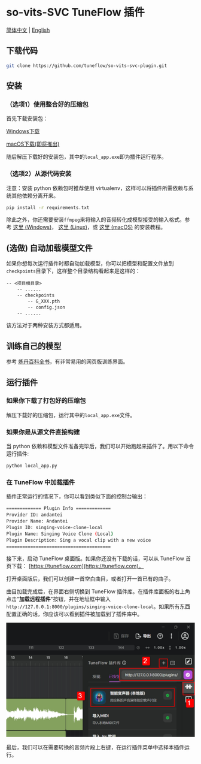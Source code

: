# so-vits-SVC TuneFlow 插件

[简体中文](./README.zh.md) | [English](./README.md)

## 下载代码

```bash
git clone https://github.com/tuneflow/so-vits-svc-plugin.git
```

## 安装

### （选项1）使用整合好的压缩包

首先下载安装包：

[Windows下载](https://plugin-dist.tuneflow.com/plugins/svc/binary/win-x64-1.0.0.zip)

[macOS下载(即将推出)](#)

随后解压下载好的安装包，其中的`local_app.exe`即为插件运行程序。

### （选项2）从源代码安装

注意：安装 python 依赖包时推荐使用 virtualenv，这样可以将插件所需依赖与系统其他依赖分离开来。

```bash
pip install -r requirements.txt
```

除此之外，你还需要安装`ffmpeg`来将输入的音频转化成模型接受的输入格式。参考 [这里 (Windows)](https://zhuanlan.zhihu.com/p/118362010)， [这里 (Linux)](https://cloud.tencent.com/developer/article/1711770)，或 [这里 (macOS)](https://www.jianshu.com/p/f6990aee6c7f) 的安装教程。

## (选做) 自动加载模型文件

如果你想每次运行插件时都自动加载模型，你可以把模型和配置文件放到`checkpoints`目录下，这样整个目录结构看起来是这样的：

```
-- <项目根目录>
    -- ......
    -- checkpoints
        -- G_XXX.pth
        -- config.json
    -- ......
```

该方法对于两种安装方式都适用。

## 训练自己的模型

参考 [炼丹百科全书](https://docs.qq.com/doc/DUWdxS1ZaV29vZnlV)，有非常易用的网页版训练界面。

## 运行插件

### 如果你下载了打包好的压缩包

解压下载好的压缩包，运行其中的`local_app.exe`文件。

### 如果你是从源文件直接构建

当 python 依赖和模型文件准备完毕后，我们可以开始跑起来插件了。用以下命令运行插件:

```bash
python local_app.py
```

### 在 TuneFlow 中加载插件

插件正常运行的情况下，你可以看到类似下面的控制台输出：

```bash
============= Plugin Info =============
Provider ID: andantei
Provider Name: Andantei
Plugin ID: singing-voice-clone-local
Plugin Name: Singing Voice Clone (Local)
Plugin Description: Sing a vocal clip with a new voice
=======================================
```

接下来，启动 TuneFlow 桌面版。如果你还没有下载的话，可以从 TuneFlow 首页下载： [https://tuneflow.com](https://tuneflow.com)。

打开桌面版后，我们可以创建一首空白曲目，或者打开一首已有的曲子。

曲目加载完成后，在界面右侧切换到 TuneFlow 插件库。在插件库面板的右上角点击"**加载远程插件**"按钮，并在地址框中输入`http://127.0.0.1:8000/plugins/singing-voice-clone-local`。如果所有东西配置正确的话，你应该可以看到插件被加载到了插件库中。

![加载本地插件](./images/load_plugin_zh.jpg)

最后，我们可以在需要转换的音频片段上右键，在运行插件菜单中选择本插件运行。
